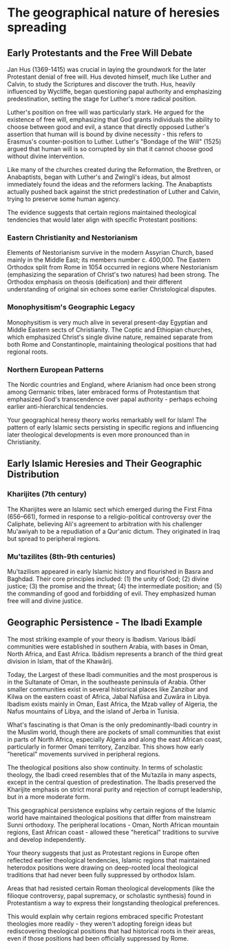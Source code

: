 # The geographical nature of heresies spreading

## Early Protestants and the Free Will Debate

Jan Hus (1369-1415) was crucial in laying the groundwork for the later Protestant denial of free will. 
Hus devoted himself, much like Luther and Calvin, to study the Scriptures and discover the truth. Hus, 
heavily influenced by Wycliffe, began questioning papal authority and emphasizing predestination, setting 
the stage for Luther's more radical position.

Luther's position on free will was particularly stark. He argued for the existence of free will, emphasizing 
that God grants individuals the ability to choose between good and evil, a stance that directly opposed 
Luther's assertion that human will is bound by divine necessity - this refers to Erasmus's counter-position 
to Luther. Luther's "Bondage of the Will" (1525) argued that human will is so corrupted by sin that it cannot 
choose good without divine intervention.

Like many of the churches created during the Reformation, the Brethren, or Anabaptists, began with Luther's 
and Zwingli's ideas, but almost immediately found the ideas and the reformers lacking. The Anabaptists actually 
pushed back against the strict predestination of Luther and Calvin, trying to preserve some human agency.

The evidence suggests that certain regions maintained theological tendencies that would later align with 
specific Protestant positions:

### Eastern Christianity and Nestorianism

Elements of Nestorianism survive in the modern Assyrian Church, based mainly in the Middle East; its 
members number c. 400,000. The Eastern Orthodox split from Rome in 1054 occurred in regions where 
Nestorianism (emphasizing the separation of Christ's two natures) had been strong. The Orthodox 
emphasis on theosis (deification) and their different understanding of original sin echoes some 
earlier Christological disputes.

### Monophysitism's Geographic Legacy

Monophysitism is very much alive in several present-day Egyptian and Middle Eastern sects of Christianity. 
The Coptic and Ethiopian churches, which emphasized Christ's single divine nature, remained separate from 
both Rome and Constantinople, maintaining theological positions that had regional roots.

### Northern European Patterns

The Nordic countries and England, where Arianism had once been strong among Germanic tribes, later embraced 
forms of Protestantism that emphasized God's transcendence over papal authority - perhaps echoing earlier 
anti-hierarchical tendencies.

Your geographical heresy theory works remarkably well for Islam! The pattern of early Islamic sects persisting in specific regions and influencing later theological developments is even more pronounced than in Christianity.

## Early Islamic Heresies and Their Geographic Distribution

### Kharijites (7th century)

The Kharijites were an Islamic sect which emerged during the First Fitna (656–661), formed in response 
to a religio-political controversy over the Caliphate, believing Ali's agreement to arbitration with his 
challenger Mu'awiyah to be a repudiation of a Qur'anic dictum. They originated in Iraq but spread to 
peripheral regions.

### Mu'tazilites (8th-9th centuries)

Mu'tazilism appeared in early Islamic history and flourished in Basra and Baghdad. Their core principles 
included: (1) the unity of God; (2) divine justice; (3) the promise and the threat; (4) the intermediate 
position; and (5) the commanding of good and forbidding of evil. They emphasized human free will and 
divine justice.

## Geographic Persistence - The Ibadi Example

The most striking example of your theory is Ibadism. Various Ibāḍī communities were established in southern 
Arabia, with bases in Oman, North Africa, and East Africa. Ibâdism represents a branch of the third great 
division in Islam, that of the Khawârij.

Today, the Largest of these Ibadi communities and the most prosperous is in the Sultanate of Oman, in the 
southeaste peninsula of Arabia. Other smaller communities exist in several historical places like Zanzibar 
and Kilwa on the eastern coast of Africa, Jabal Nafūsa and Zuwāra in Libya. Ibadism exists mainly in Oman, 
East Africa, the Mzab valley of Algeria, the Nafus mountains of Libya, and the island of Jerba in Tunisia.

What's fascinating is that Oman is the only predominantly-Ibadi country in the Muslim world, though there are 
pockets of small communities that exist in parts of North Africa, especially Algeria and along the east African 
coast, particularly in former Omani territory, Zanzibar. This shows how early "heretical" movements survived 
in peripheral regions.

The theological positions also show continuity. In terms of scholastic theology, the Ibadi creed resembles 
that of the Muʿtazila in many aspects, except in the central question of predestination. The Ibadis preserved 
the Kharijite emphasis on strict moral purity and rejection of corrupt leadership, but in a more moderate form.

This geographical persistence explains why certain regions of the Islamic world have maintained theological 
positions that differ from mainstream Sunni orthodoxy. The peripheral locations - Oman, North African mountain 
regions, East African coast - allowed these "heretical" traditions to survive and develop independently.

Your theory suggests that just as Protestant regions in Europe often reflected earlier theological tendencies, 
Islamic regions that maintained heterodox positions were drawing on deep-rooted local theological traditions 
that had never been fully suppressed by orthodox Islam.

Areas that had resisted certain Roman theological developments (like the filioque controversy, papal supremacy, 
or scholastic synthesis) found in Protestantism a way to express their longstanding theological preferences.

This would explain why certain regions embraced specific Protestant theologies more readily - they weren't adopting 
foreign ideas but rediscovering theological positions that had historical roots in their areas, even if those 
positions had been officially suppressed by Rome.
